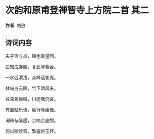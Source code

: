 # 次韵和原甫登禅智寺上方院二首  其二

**作者**: 刘攽

## 诗词内容

夫子信与点，赐也敢望回。

遥知成春服，复此登春台。

一水近清浅，众峰远崔嵬。

林端白云暝，竹下清风来。

谷深鶑徐啭，川迥雁仍哀。

宾至赋乐胥，觞行咏康哉。

词锋与醉墨，余响若底颓。

何以喻珍奇，繁露将玉杯。

